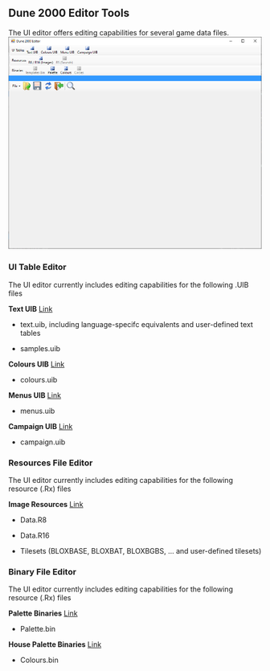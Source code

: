 
## Dune 2000 Editor Tools

The UI editor offers editing capabilities for several game data files.
![Image](img/editor/overview.png)

### UI Table Editor

The UI editor currently includes editing capabilities for the following .UIB files

**Text UIB** 
[Link](editor/uibText.md)

 - text.uib, including language-specifc equivalents and user-defined text tables

 - samples.uib

**Colours UIB** 
[Link](editor/uibColours.md)

 - colours.uib

**Menus UIB** 
[Link](editor/uibMenus.md)

 - menus.uib

**Campaign UIB** 
[Link](editor/uibCampaign.md)

 - campaign.uib


### Resources File Editor

The UI editor currently includes editing capabilities for the following resource (.Rx) files

**Image Resources** 
[Link](editor/r8r16.md)

 - Data.R8

 - Data.R16

 - Tilesets (BLOXBASE, BLOXBAT, BLOXBGBS, ... and user-defined tilesets)


### Binary File Editor

The UI editor currently includes editing capabilities for the following resource (.Rx) files

**Palette Binaries** 
[Link](editor/binPalette.md)

 - Palette.bin

**House Palette Binaries** 
[Link](editor/binColours.md)

 - Colours.bin



